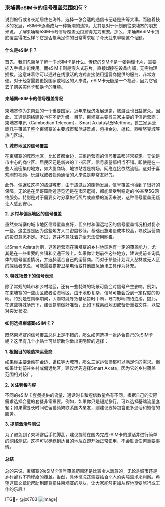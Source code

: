### 柬埔寨eSIM卡的信号覆盖范围如何？

说到旅行或者长期居住在海外，选择一张合适的通信卡无疑是头等大事。而随着技术的发展，eSIM卡逐渐成为一种新潮的选择。尤其是对于计划前往柬埔寨的朋友来说，了解柬埔寨eSIM卡的信号覆盖范围显得尤为重要。那么，柬埔寨eSIM卡到底覆盖得怎么样？它是否能满足你的日常需求呢？今天就来聊聊这个话题。

#### 什么是eSIM卡？

首先，我们先简单了解一下eSIM卡是什么。传统的SIM卡是一张物理卡片，需要插入手机才能使用。而eSIM卡则是嵌入式芯片，直接焊接在设备内部，无需物理插拔。这意味着你可以通过在线激活的方式直接使用运营商提供的服务，非常方便。对于经常需要更换国家或地区的人来说，eSIM卡无疑是一个福音，因为它省去了购买实体卡和换卡的麻烦。

#### 柬埔寨eSIM卡的信号覆盖情况

柬埔寨作为东南亚的一个重要国家，近年来经济发展迅速，旅游业也日益繁荣。因此，其通信网络建设也在不断升级。目前，柬埔寨主要有三家主要的电信运营商：柬埔寨电讯（Cambodian Telecom）、Smart Axiata以及Metfone。这三家运营商几乎覆盖了整个柬埔寨的主要城市和旅游景点，包括金边、暹粒、西哈努克城等热门区域。

**1. 城市地区的信号覆盖**

在柬埔寨的城市地区，比如首都金边，三家运营商的信号覆盖都非常稳定。无论是市中心的商业区、居民区还是新兴的工业园区，信号质量都相当不错。即使是在一些人流密集的地方，如大型商场、地铁站或是机场，网络连接依然流畅。这对于喜欢刷短视频、玩游戏或者视频通话的人来说是非常友好的。

此外，像暹粒这样的旅游城市，由于旅游业的蓬勃发展，信号覆盖也得到了很好的保障。无论是在吴哥窟附近游览还是在市区逛街，都能享受到稳定的4G甚至5G网络服务。特别是对于需要实时分享旅行照片或直播的游客来说，这种信号覆盖无疑让人感到安心。

**2. 乡村与偏远地区的信号覆盖**

虽然柬埔寨的城市地区信号覆盖良好，但乡村和偏远地区的信号覆盖情况相对复杂一些。这主要是因为这些地方人口密度较低，基础设施建设成本较高，导致运营商的投资意愿不足。不过，这并不意味着完全无法使用网络。

以Smart Axiata为例，这家运营商在柬埔寨的乡村地区也有一定的覆盖能力，尤其是在一些重要的乡镇和交通干线上。如果你计划前往这些地方，建议提前查询具体的信号覆盖情况，并选择适合自己的运营商。而对于那些计划深入丛林或无人区的探险者来说，可能需要携带卫星电话或其他应急通讯工具作为补充。

**3. 特殊场景下的信号表现**

除了常规的城市和乡村地区，还有一些特殊的场景可能会对信号产生影响。例如，在柬埔寨的一些山区或者沿海地区，由于地形复杂，信号可能会受到一定程度的影响。特别是在雨季期间，大雨可能导致基站暂时中断，进而影响网络连接。因此，在这些特殊场景下，建议提前做好准备，比如下载离线地图或备份重要文件，以应对突发状况。

#### 如何选择柬埔寨eSIM卡？

既然柬埔寨的信号覆盖总体上是不错的，那么如何选择一张适合自己的eSIM卡呢？这里有几个小贴士可以帮助你做出更明智的选择：

**1. 根据目的地选择运营商**

如果你主要活动在金边、暹粒等大城市，那么三家运营商都可以满足你的需求。但如果计划前往乡村或偏远地区，建议优先选择Smart Axiata，因为它的乡村覆盖范围相对较广。

**2. 关注套餐内容**

不同的eSIM卡套餐提供的流量、通话时长和短信数量各有不同。根据自己的实际需求选择合适的套餐非常重要。例如，如果你只是短期旅行，可以选择基础流量套餐；如果需要长时间驻留或频繁联系国内亲友，则建议选择包含更多通话和短信的服务。

**3. 提前激活与测试**

为了避免到了柬埔寨后手忙脚乱，建议提前在国内完成eSIM卡的激活并进行简单的网络测试。这样可以确保到达目的地后立即开始正常使用，不会耽误任何重要事情。

#### 总结

总的来说，柬埔寨的eSIM卡信号覆盖范围还是比较令人满意的，无论是城市还是乡村都有不同程度的覆盖。当然，具体情况还需要结合个人的实际需求来判断。希望这篇文章能帮助到即将前往柬埔寨的朋友，让大家能够更加从容地享受旅行或工作的乐趣！

[TG💪+ @jx0703 ![Image](https://github.com/user-attachments/assets/dbca1d08-cadb-493c-b0ec-ad6f7a83f270)]